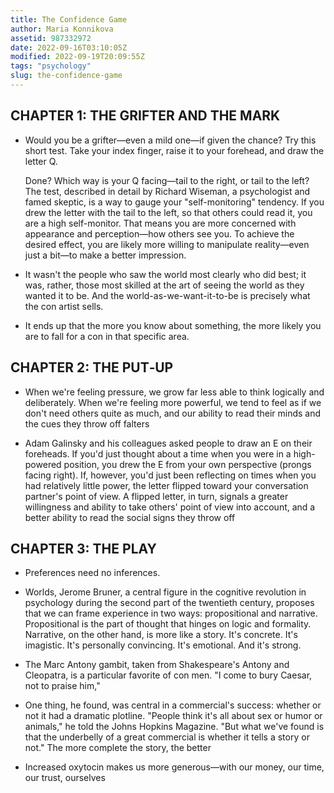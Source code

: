 ```yaml
---
title: The Confidence Game
author: Maria Konnikova
assetid: 987332972
date: 2022-09-16T03:10:05Z
modified: 2022-09-19T20:09:55Z
tags: "psychology"
slug: the-confidence-game
---
```


## CHAPTER 1: THE GRIFTER AND THE MARK

*  Would you be a grifter—even a mild one—if given the chance? Try this short test. Take your index finger, raise it to your forehead, and draw the letter Q.
   
   Done? Which way is your Q facing—tail to the right, or tail to the left? The test, described in detail by Richard Wiseman, a psychologist and famed skeptic, is a way to gauge your "self-monitoring" tendency. If you drew the letter with the tail to the left, so that others could read it, you are a high self-monitor. That means you are more concerned with appearance and perception—how others see you. To achieve the desired effect, you are likely more willing to manipulate reality—even just a bit—to make a better impression.

*  It wasn't the people who saw the world most clearly who did best; it was, rather, those most skilled at the art of seeing the world as they wanted it to be. And the world-as-we-want-it-to-be is precisely what the con artist sells.

*  It ends up that the more you know about something, the more likely you are to fall for a con in that specific area.

## CHAPTER 2: THE PUT‑UP

*  When we're feeling pressure, we grow far less able to think logically and deliberately. When we're feeling more powerful, we tend to feel as if we don't need others quite as much, and our ability to read their minds and the cues they throw off falters

*  Adam Galinsky and his colleagues asked people to draw an E on their foreheads. If you'd just thought about a time when you were in a high-powered position, you drew the E from your own perspective (prongs facing right). If, however, you'd just been reflecting on times when you had relatively little power, the letter flipped toward your conversation partner's point of view. A flipped letter, in turn, signals a greater willingness and ability to take others' point of view into account, and a better ability to read the social signs they throw off

## CHAPTER 3: THE PLAY

*  Preferences need no inferences.

*  Worlds, Jerome Bruner, a central figure in the cognitive revolution in psychology during the second part of the twentieth century, proposes that we can frame experience in two ways: propositional and narrative. Propositional is the part of thought that hinges on logic and formality. Narrative, on the other hand, is more like a story. It's concrete. It's imagistic. It's personally convincing. It's emotional. And it's strong.

*  The Marc Antony gambit, taken from Shakespeare's Antony and Cleopatra, is a particular favorite of con men. "I come to bury Caesar, not to praise him,"

*  One thing, he found, was central in a commercial's success: whether or not it had a dramatic plotline. "People think it's all about sex or humor or animals," he told the Johns Hopkins Magazine. "But what we've found is that the underbelly of a great commercial is whether it tells a story or not." The more complete the story, the better

*  Increased oxytocin makes us more generous—with our money, our time, our trust, ourselves

